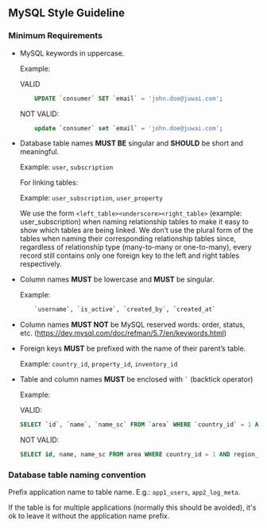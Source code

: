 ## MySQL Style Guideline

### Minimum Requirements

- MySQL keywords in uppercase.

    Example:

    VALID
    ```SQL
        UPDATE `consumer` SET `email` = 'john.doe@juwai.com';
    ```
    NOT VALID:
    ```SQL
        update `consumer` set `email` = 'john.doe@juwai.com';
    ```

- Database table names **MUST BE** singular and **SHOULD** be short and meaningful.

    Example:
    `user`, `subscription`
    
    For linking tables:
    
    Example: 
    `user_subscription`, `user_property`

    We use the form `<left_table><underscore><right_table>` (example: user_subscription) when naming relationship tables to make it easy to show which tables are being linked. We don’t use the plural form of the tables when naming their corresponding relationship tables since, regardless of relationship type (many-to-many or one-to-many), every record still contains only one foreign key to the left and right tables respectively.

- Column names **MUST** be lowercase and **MUST** be singular.

    Example:
    ```SQL
        `username`, `is_active`, `created_by`, `created_at`
    ```

- Column names **MUST NOT** be MySQL reserved words: order, status, etc. (https://dev.mysql.com/doc/refman/5.7/en/keywords.html)

- Foreign keys **MUST** be prefixed with the name of their parent’s table.

    Example:
    `country_id`, `property_id`, `inventory_id`
    
- Table and column names **MUST** be enclosed with <code>`</code> (backtick operator)

    Example:

    VALID:
    ```SQL
    SELECT `id`, `name`, `name_sc` FROM `area` WHERE `country_id` = 1 AND `region_id` = 5;
    ```
    NOT VALID:
    ```SQL
    SELECT id, name, name_sc FROM area WHERE country_id = 1 AND region_id = 5;
    ```

### Database table naming convention

Prefix application name to table name. E.g.: `app1_users`, `app2_log_meta`.

If the table is for multiple applications (normally this should be avoided), it's ok to leave it without the application name prefix.
